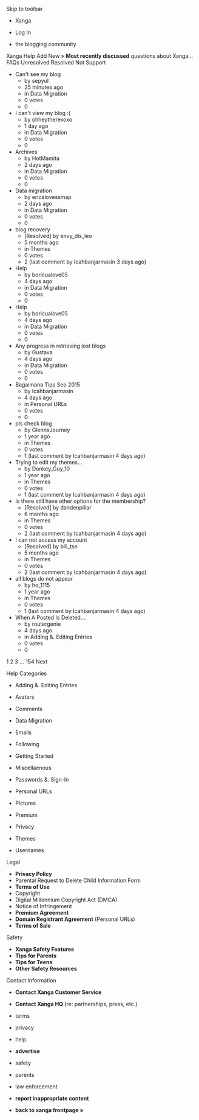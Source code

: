 Skip to toolbar

*   Xanga

*   Log In

*   the blogging community

Xanga Help Add New » **Most recently discussed** questions about Xanga… FAQs Unresolved Resolved Not Support

*   Can't see my blog
    *   by sepyul
    *   25 minutes ago
    *   in Data Migration
    *   0 votes
    *   0
*   I can't view my blog :(
    *   by ohheytherexoxo
    *   1 day ago
    *   in Data Migration
    *   0 votes
    *   0
*   Archives
    *   by HotMamita
    *   2 days ago
    *   in Data Migration
    *   0 votes
    *   0
*   Data migration
    *   by ericalovessmap
    *   2 days ago
    *   in Data Migration
    *   0 votes
    *   0
*   blog recovery
    *   \[Resolved\] by envy\_dis\_leo
    *   5 months ago
    *   in Themes
    *   0 votes
    *   2 (last comment by Icahbanjarmasin 3 days ago)
*   Help
    *   by boricualove05
    *   4 days ago
    *   in Data Migration
    *   0 votes
    *   0
*   Help
    *   by boricualove05
    *   4 days ago
    *   in Data Migration
    *   0 votes
    *   0
*   Any progress in retrieving lost blogs
    *   by Gustava
    *   4 days ago
    *   in Data Migration
    *   0 votes
    *   0
*   Bagaimana Tips Seo 2015
    *   by Icahbanjarmasin
    *   4 days ago
    *   in Personal URLs
    *   0 votes
    *   0
*   pls check blog
    *   by GlennsJourney
    *   1 year ago
    *   in Themes
    *   0 votes
    *   1 (last comment by Icahbanjarmasin 4 days ago)
*   Trying to edit my themes...
    *   by Donkey\_Guy\_10
    *   1 year ago
    *   in Themes
    *   0 votes
    *   1 (last comment by Icahbanjarmasin 4 days ago)
*   Is there still have other options for the membership?
    *   \[Resolved\] by dandenpillar
    *   6 months ago
    *   in Themes
    *   0 votes
    *   2 (last comment by Icahbanjarmasin 4 days ago)
*   I can not access my account
    *   \[Resolved\] by bill\_tse
    *   5 months ago
    *   in Themes
    *   0 votes
    *   2 (last comment by Icahbanjarmasin 4 days ago)
*   all blogs do not appear
    *   by ho\_1115
    *   1 year ago
    *   in Themes
    *   0 votes
    *   1 (last comment by Icahbanjarmasin 4 days ago)
*   When A Posted Is Deleted....
    *   by routergenie
    *   4 days ago
    *   in Adding &. Editing Entries
    *   0 votes
    *   0

1 2 3 ... 154 Next

Help Categories

*   Adding &. Editing Entries
*   Avatars
*   Comments
*   Data Migration
*   Emails
*   Following
*   Getting Started
*   Miscellaenous

*   Passwords &. Sign-In
*   Personal URLs
*   Pictures
*   Premium
*   Privacy
*   Themes
*   Usernames

Legal

*   **Privacy Policy**
*   Parental Request to Delete Child Information Form
*   **Terms of Use**
*   Copyright
*   Digital Millennium Copyright Act (DMCA)
*   Notice of Infringement
*   **Premium Agreement**
*   **Domain Registrant Agreement** (Personal URLs)
*   **Terms of Sale**

Safety

*   **Xanga Safety Features**
*   **Tips for Parents**
*   **Tips for Teens**
*   **Other Safety Resources**

Contact Information

*   **Contact Xanga Customer Service**
*   **Contact Xanga HQ** (re: partnerships, press, etc.)

*   terms
*   privacy
*   help
*   **advertise**

*   safety
*   parents
*   law enforcement
*   **report inappropriate content**

*   **back to xanga frontpage »**